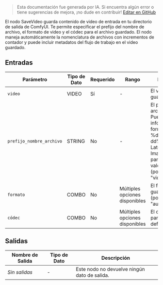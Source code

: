 > Esta documentación fue generada por IA. Si encuentra algún error o tiene sugerencias de mejora, ¡no dude en contribuir! [Editar en GitHub](https://github.com/Comfy-Org/embedded-docs/blob/main/comfyui_embedded_docs/docs/SaveVideo/es.md)

El nodo SaveVideo guarda contenido de video de entrada en tu directorio de salida de ComfyUI. Te permite especificar el prefijo del nombre de archivo, el formato de video y el códec para el archivo guardado. El nodo maneja automáticamente la nomenclatura de archivos con incrementos de contador y puede incluir metadatos del flujo de trabajo en el video guardado.

## Entradas

| Parámetro | Tipo de Dato | Requerido | Rango | Descripción |
|-----------|-----------|----------|-------|-------------|
| `video` | VIDEO | Sí | - | El video a guardar. |
| `prefijo_nombre_archivo` | STRING | No | - | El prefijo para el archivo a guardar. Puede incluir información de formato como %date:yyyy-MM-dd% o %Empty Latent Image.width% para incluir valores de nodos (por defecto: "video/ComfyUI"). |
| `formato` | COMBO | No | Múltiples opciones disponibles | El formato para guardar el video (por defecto: "auto"). |
| `códec` | COMBO | No | Múltiples opciones disponibles | El códec a utilizar para el video (por defecto: "auto"). |

## Salidas

| Nombre de Salida | Tipo de Dato | Descripción |
|-------------|-----------|-------------|
| *Sin salidas* | - | Este nodo no devuelve ningún dato de salida. |
